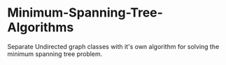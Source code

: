 # Minimum-Spanning-Tree-Algorithms
Separate Undirected graph classes with it's own algorithm for solving the minimum spanning tree problem. 
